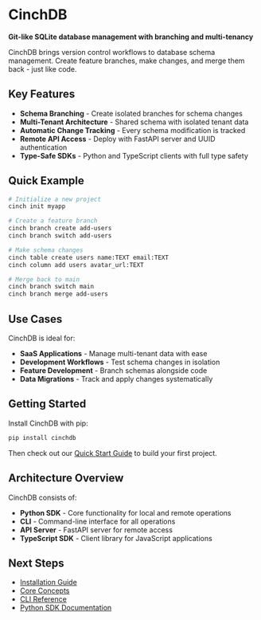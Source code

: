 # CinchDB

**Git-like SQLite database management with branching and multi-tenancy**

CinchDB brings version control workflows to database schema management. Create feature branches, make changes, and merge them back - just like code.

## Key Features

- **Schema Branching** - Create isolated branches for schema changes
- **Multi-Tenant Architecture** - Shared schema with isolated tenant data
- **Automatic Change Tracking** - Every schema modification is tracked
- **Remote API Access** - Deploy with FastAPI server and UUID authentication
- **Type-Safe SDKs** - Python and TypeScript clients with full type safety

## Quick Example

```bash
# Initialize a new project
cinch init myapp

# Create a feature branch
cinch branch create add-users
cinch branch switch add-users

# Make schema changes
cinch table create users name:TEXT email:TEXT
cinch column add users avatar_url:TEXT

# Merge back to main
cinch branch switch main
cinch branch merge add-users
```

## Use Cases

CinchDB is ideal for:

- **SaaS Applications** - Manage multi-tenant data with ease
- **Development Workflows** - Test schema changes in isolation
- **Feature Development** - Branch schemas alongside code
- **Data Migrations** - Track and apply changes systematically

## Getting Started

Install CinchDB with pip:

```bash
pip install cinchdb
```

Then check out our [Quick Start Guide](getting-started/quickstart.md) to build your first project.

## Architecture Overview

CinchDB consists of:

- **Python SDK** - Core functionality for local and remote operations
- **CLI** - Command-line interface for all operations
- **API Server** - FastAPI server for remote access
- **TypeScript SDK** - Client library for JavaScript applications

## Next Steps

- [Installation Guide](getting-started/installation.md)
- [Core Concepts](getting-started/concepts.md)
- [CLI Reference](cli/index.md)
- [Python SDK Documentation](python-sdk/index.md)